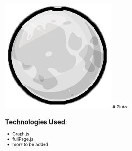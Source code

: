 ![logo](https://github.com/Meridiam/Pluto/blob/master/static/moon.png) # Pluto

## Technologies Used:
- Graph.js
- fullPage.js
- more to be added
